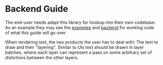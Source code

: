 # Backend Guide

The end-user needs adapt this library for hookup into their own codebase. As an example they may see the [examples](../examples/) and [backend](../backend/) for working code of what this guide will go over.

When rendering text, the two products the user has to deal with: The text to draw and their "layering". Similar to UIs text should be drawn in layer batches, where each layer can represent a pass on some arbitrary set of distictions between the other layers.


